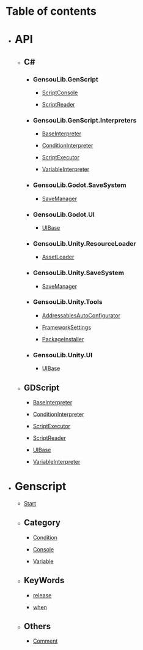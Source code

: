 # Table of contents

- # API

    - ## C#

        - ### GensouLib.GenScript

            - [ScriptConsole](API/CSharp/GensouLib.GenScript/ScriptConsole.md)

            - [ScriptReader](API/CSharp/GensouLib.GenScript/ScriptReader.md)

        - ### GensouLib.GenScript.Interpreters

            - [BaseInterpreter](API/CSharp/GensouLib.GenScript.Interpreters/BaseInterpreter.md)

            - [ConditionInterpreter](API/CSharp/GensouLib.GenScript.Interpreters/ConditionInterpreter.md)

            - [ScriptExecutor](API/CSharp/GensouLib.GenScript.Interpreters/ScriptExecutor.md)

            - [VariableInterpreter](API/CSharp/GensouLib.GenScript.Interpreters/VariableInterpreter.md)

        - ### GensouLib.Godot.SaveSystem

            - [SaveManager](API/CSharp/Godot/GensouLib.Godot.SaveSystem/SaveManager.md)
            
        - ### GensouLib.Godot.UI 

            - [UIBase](API/CSharp/Godot/GensouLib.Godot.UI/UIBase.md)

        - ### GensouLib.Unity.ResourceLoader

            - [AssetLoader](API/CSharp/Unity/GensouLib.Unity.ResourceLoader/AssetLoader.md)

        - ### GensouLib.Unity.SaveSystem

            - [SaveManager](API/CSharp/Unity/GensouLib.Unity.SaveSystem/SaveManager.md)

        - ### GensouLib.Unity.Tools

            - [AddressablesAutoConfigurator](API/CSharp/Unity/GensouLib.Unity.Tools/AddressablesAutoConfigurator.md)

            - [FrameworkSettings](API/CSharp/Unity/GensouLib.Unity.Tools/FrameworkSettings.md)

            - [PackageInstaller](API/CSharp/Unity/GensouLib.Unity.Tools/PackageInstaller.md)
            
        - ### GensouLib.Unity.UI

            - [UIBase](API/CSharp/Unity/GensouLib.Unity.UI/UIBase.md)

    - ## GDScript

        - [BaseInterpreter](API/GDScript/BaseInterpreter.md)

        - [ConditionInterpreter](API/GDScript/ConditionInterpreter.md)

        - [ScriptExecutor](API/GDScript/ScriptExecutor.md)

        - [ScriptReader](API/GDScript/ScriptReader.md)

        - [UIBase](API/GDScript/UIBase.md)

        - [VariableInterpreter](API/GDScript/VariableInterpreter.md)

- # Genscript

    - [Start](Genscript/Start.md)

    - ## Category

        - [Condition](Genscript/Category/Condition.md)

        - [Console](Genscript/Category/Console.md)

        - [Variable](Genscript/Category/Variable.md)

    - ## KeyWords

        - [release](Genscript/KeyWords/release.md)

        - [when](Genscript/KeyWords/when.md)

    - ## Others

        - [Comment](Genscript/Others/Comment.md)